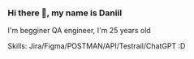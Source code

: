 
### Hi there 👋, my name is Daniil
I'm begginer QA engineer, I'm 25 years old


Skills: Jira/Figma/POSTMAN/API/Testrail/ChatGPT :D

 




